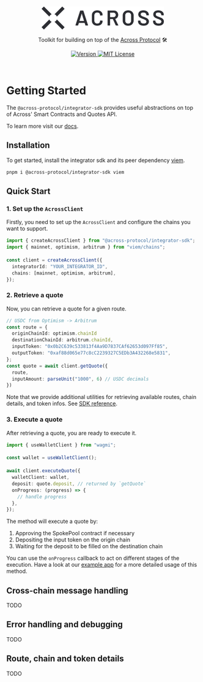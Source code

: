<br/>

<p align="center">
  <a href="https://across.to">
      <picture>
        <source media="(prefers-color-scheme: dark)" srcset="./.github/across-logo-dark.png">
        <img alt="across logo" src="./.github/across-logo-light.png" width="auto" height="60">
      </picture>
</a>
</p>

<p align="center">
  Toolkit for building on top of the <a href="https://across.to">Across Protocol</a> 🛠️ 
<p>

<p align="center">
  <a href="https://www.npmjs.com/package/@across-protocol/integrator-sdk">
    <picture>
      <source media="(prefers-color-scheme: dark)" srcset="https://img.shields.io/npm/v/@across-protocol/integrator-sdk?colorA=21262d&colorB=21262d&style=flat">
      <img src="https://img.shields.io/npm/v/@across-protocol/integrator-sdk?colorA=f6f8fa&colorB=f6f8fa&style=flat" alt="Version">
    </picture>
  </a>
  <a href="https://github.com//@across-protocol/integrator/blob/master/LICENSE">
    <picture>
      <source media="(prefers-color-scheme: dark)" srcset="https://img.shields.io/badge/license-AGPL-21262d?style=flat">
      <img src="https://img.shields.io/badge/license-AGPL-f6f8fa?style=flat" alt="MIT License">
    </picture>
  </a>
</p>

<br>

# Getting Started

The `@across-protocol/integrator-sdk` provides useful abstractions on top of Across' Smart Contracts and Quotes API.

To learn more visit our [docs](https://docs.across.to/).

## Installation

To get started, install the integrator sdk and its peer dependency [viem](https://viem.sh/).

```bash
pnpm i @across-protocol/integrator-sdk viem
```

## Quick Start

### 1. Set up the `AcrossClient`

Firstly, you need to set up the `AcrossClient` and configure the chains you want to support.

```ts
import { createAcrossClient } from "@across-protocol/integrator-sdk";
import { mainnet, optimism, arbitrum } from "viem/chains";

const client = createAcrossClient({
  integratorId: "YOUR_INTEGRATOR_ID",
  chains: [mainnet, optimism, arbitrum],
});
```

### 2. Retrieve a quote

Now, you can retrieve a quote for a given route.

```ts
// USDC from Optimism -> Arbitrum
const route = {
  originChainId: optimism.chainId
  destinationChainId: arbitrum.chainId,
  inputToken: "0x0b2C639c533813f4Aa9D7837CAf62653d097Ff85",
  outputToken: "0xaf88d065e77c8cC2239327C5EDb3A432268e5831",
};
const quote = await client.getQuote({
  route,
  inputAmount: parseUnit("1000", 6) // USDC decimals
})
```

Note that we provide additional utilities for retrieving available routes, chain details, and token infos.
See [SDK reference](./packages/sdk/README.md).

### 3. Execute a quote

After retrieving a quote, you are ready to execute it.

```ts
import { useWalletClient } from "wagmi";

const wallet = useWalletClient();

await client.executeQuote({
  walletClient: wallet,
  deposit: quote.deposit, // returned by `getQuote`
  onProgress: (progress) => {
    // handle progress
  },
});
```

The method will execute a quote by:

1. Approving the SpokePool contract if necessary
2. Depositing the input token on the origin chain
3. Waiting for the deposit to be filled on the destination chain

You can use the `onProgress` callback to act on different stages of the execution.
Have a look at our [example app](./apps/example/) for a more detailed usage of this method.

## Cross-chain message handling

TODO

## Error handling and debugging

TODO

## Route, chain and token details

TODO
